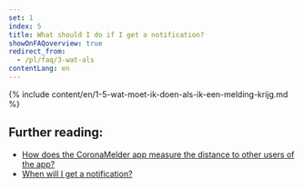 ```yaml
---
set: 1
index: 5
title: What should I do if I get a notification?
showOnFAQoverview: true
redirect_from: 
  - /pl/faq/3-wat-als
contentLang: en
---
```

{% include content/en/1-5-wat-moet-ik-doen-als-ik-een-melding-krijg.md %}

## Further reading:

- <a href="/{{page.lang}}/faq/2-1-hoe-meet-coronamelder-de-afstand" lang="en" hreflang="en">How does the CoronaMelder app measure the distance to other users of the app?</a> 
- <a href="/{{page.lang}}/faq/1-3-wanneer-krijg-ik-een-melding" lang="en" hreflang="en">When will I get a notification?</a>


